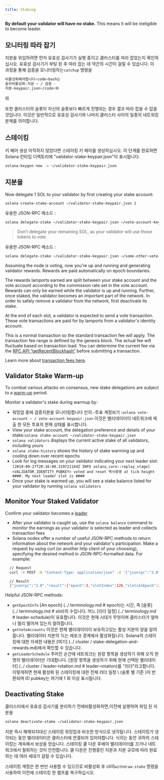 ```yaml
---
title: Staking
---
```


**By default your validator will have no stake.** This means it will be ineligible to become leader.

## 모니터링 따라 잡기

지분을 위임하려면 먼저 유효성 검사기가 실행 중이고 클러스터를 따라 잡았는지 확인하십시오. 유효성 검사기가 부팅 된 후 따라 잡는 데 약간의 시간이 걸릴 수 있습니다. 이 과정을 통해 검증을 모니터링하는`catchup` 명령을

```bash
비활성화해야합니다<code>bash는
솔라비활성화-지분 ~ / 검증 -
지분-keypair.json</code>와
```

와

또한 클러스터의 슬롯이 자신의 슬롯보다 빠르게 진행되는 경우 결코 따라 잡을 수 없을 것입니다. 이것은 일반적으로 유효성 검사기와 나머지 클러스터 사이의 일종의 네트워킹 문제를 의미합니다.

## 스테이킹

키 페어 생성 아직하지 않았다면 스테이킹 키 페어를 생성하십시오. 이 단계를 완료하면 Solana 런타임 디렉토리에 "validator-stake-keypair.json"이 표시됩니다.

```bash
solana-keygen new -o ~/validator-stake-keypair.json
```

## 지분을

Now delegate 1 SOL to your validator by first creating your stake account:

```bash
solana create-stake-account ~/validator-stake-keypair.json 1
```

유용한 JSON-RPC 메소드 :

```bash
solana delegate-stake ~/validator-stake-keypair.json ~/vote-account-keypair.json
```

> Don’t delegate your remaining SOL, as your validator will use those tokens to vote.

유용한 JSON-RPC 메소드 :

```bash
solana delegate-stake ~/validator-stake-keypair.json ~/some-other-vote-account-keypair.json
```

Assuming the node is voting, now you're up and running and generating validator rewards. Rewards are paid automatically on epoch boundaries.

The rewards lamports earned are split between your stake account and the vote account according to the commission rate set in the vote account. Rewards can only be earned while the validator is up and running. Further, once staked, the validator becomes an important part of the network. In order to safely remove a validator from the network, first deactivate its stake.

At the end of each slot, a validator is expected to send a vote transaction. These vote transactions are paid for by lamports from a validator's identity account.

This is a normal transaction so the standard transaction fee will apply. The transaction fee range is defined by the genesis block. The actual fee will fluctuate based on transaction load. You can determine the current fee via the [RPC API “getRecentBlockhash”](developing/clients/jsonrpc-api.md#getrecentblockhash) before submitting a transaction.

Learn more about [transaction fees here](../implemented-proposals/transaction-fees.md).

## Validator Stake Warm-up

To combat various attacks on consensus, new stake delegations are subject to a [warm-up](/staking/stake-accounts#delegation-warmup-and-cooldown) period.

Monitor a validator's stake during warmup by:

- 워밍업 중에 검증지분을 모니터링합니다 인의.-투표 계정보기 :`solana vote-account ~ / vote-account-keypair.json` 이것은 밸리데이터이 네트워크에 제출 한 모든 투표의 현재 상태를 표시합니다.
- View your stake account, the delegation preference and details of your stake:`solana stake-account ~/validator-stake-keypair.json`
- `solana validators` displays the current active stake of all validators, including yours
- `solana stake-history` shows the history of stake warming up and cooling down over recent epochs
- Look for log messages on your validator indicating your next leader slot: `[2019-09-27T20:16:00.319721164Z INFO solana_core::replay_stage] <VALIDATOR_IDENTITY_PUBKEY> voted and reset 역사증명 at tick height ####. My next leader slot is ####`
- Once your stake is warmed up, you will see a stake balance listed for your validator by running `solana validators`

## Monitor Your Staked Validator

Confirm your validator becomes a [leader](../terminology.md#leader)

- After your validator is caught up, use the `solana balance` command to monitor the earnings as your validator is selected as leader and collects transaction fees
- Solana nodes offer a number of useful JSON-RPC methods to return information about the network and your validator's participation. Make a request by using curl \(or another http client of your choosing\), specifying the desired method in JSON-RPC-formatted data. For example:

```bash
  // Request
  curl -X POST -H "Content-Type: application/json" -d '{"jsonrpc":"2.0","id":1, "method":"getEpochInfo"}' http://localhost:8899

  // Result
  {"jsonrpc":"2.0","result":{"epoch":3,"slotIndex":126,"slotsInEpoch":256},"id":1}
```

Helpful JSON-RPC methods:

- `getEpochInfo` \[An epoch\] (../ terminology.md # epoch)는 시간, 즉 \[슬롯\] (../ terminology.md # slot)의 수입니다. 어느 \[리더 일정\] (../ terminology.md # leader-schedule)이 유효합니다. 이것은 현재 시대가 무엇이며 클러스터가 얼마나 멀리 떨어져 있는지 알려줍니다.
- `getVoteAccounts` 이것은 현재 밸리데이터이 보유하고있는 활성 지분의 양을 알려줍니다. 밸리데이터 지분의 %는 에포크 경계에서 활성화됩니다. Solana의 스테이킹에 대한 자세한 내용은 \[여기\] (../ cluster / stake-delegation-and-rewards.md)에서 확인할 수 있습니다.
- `getLeaderSchedule` 주어진 순간에 네트워크는 원장 항목을 생성하기 위해 오직 한 명의 밸리데이터만 기대합니다. \[원장 항목을 생성하기 위해 현재 선택된 밸리데이터\] (../ cluster / leader-rotation.md # leader-rotation)를 "리더"라고합니다. 이렇게하면 현재 활성화 된 스테이킹에 대한 전체 리더 일정 \ (슬롯 별 기준 \)이 반환되며 ID pubkey는 여기에 1 회 이상 표시됩니다.

## Deactivating Stake

클러스터에서 유효성 검사기를 분리하기 전에비활성화하면,이전에 실행하여 위임 된 지분을

```bash
solana deactivate-stake ~/validator-stake-keypair.json
```

지분 즉시 해제되지대신 스테이킹 워밍업과 비슷한 방식으로 냉각됩니다. 스테이킹가 냉각되는 동안 밸리데이터은 클러스터에 연결되어 있어야합니다. 식히는 동안 귀하의 스테이킹는 계속해서 보상을 얻습니다. 스테이킹 쿨 다운 후에야 밸리데이터를 끄거나 네트워크에서 철회하는 것이 안전합니다. 쿨 다운은 진행중인 지분과 지분 규모에 따라 완료하는 데 여러 세대가 걸릴 수 있습니다.

스테이킹 계정은 한 번만 사용할 수 있으므로 비활성화 후 cli의`withdraw-stake` 명령을 사용하여 이전에 스테이킹 한 램프를 복구하십시오.
